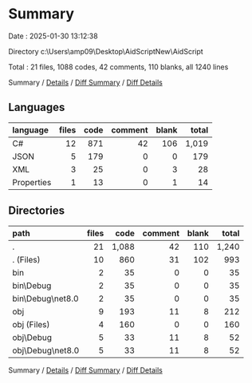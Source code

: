 # Summary

Date : 2025-01-30 13:12:38

Directory c:\\Users\\amp09\\Desktop\\AidScriptNew\\AidScript

Total : 21 files,  1088 codes, 42 comments, 110 blanks, all 1240 lines

Summary / [Details](details.md) / [Diff Summary](diff.md) / [Diff Details](diff-details.md)

## Languages
| language | files | code | comment | blank | total |
| :--- | ---: | ---: | ---: | ---: | ---: |
| C# | 12 | 871 | 42 | 106 | 1,019 |
| JSON | 5 | 179 | 0 | 0 | 179 |
| XML | 3 | 25 | 0 | 3 | 28 |
| Properties | 1 | 13 | 0 | 1 | 14 |

## Directories
| path | files | code | comment | blank | total |
| :--- | ---: | ---: | ---: | ---: | ---: |
| . | 21 | 1,088 | 42 | 110 | 1,240 |
| . (Files) | 10 | 860 | 31 | 102 | 993 |
| bin | 2 | 35 | 0 | 0 | 35 |
| bin\\Debug | 2 | 35 | 0 | 0 | 35 |
| bin\\Debug\\net8.0 | 2 | 35 | 0 | 0 | 35 |
| obj | 9 | 193 | 11 | 8 | 212 |
| obj (Files) | 4 | 160 | 0 | 0 | 160 |
| obj\\Debug | 5 | 33 | 11 | 8 | 52 |
| obj\\Debug\\net8.0 | 5 | 33 | 11 | 8 | 52 |

Summary / [Details](details.md) / [Diff Summary](diff.md) / [Diff Details](diff-details.md)